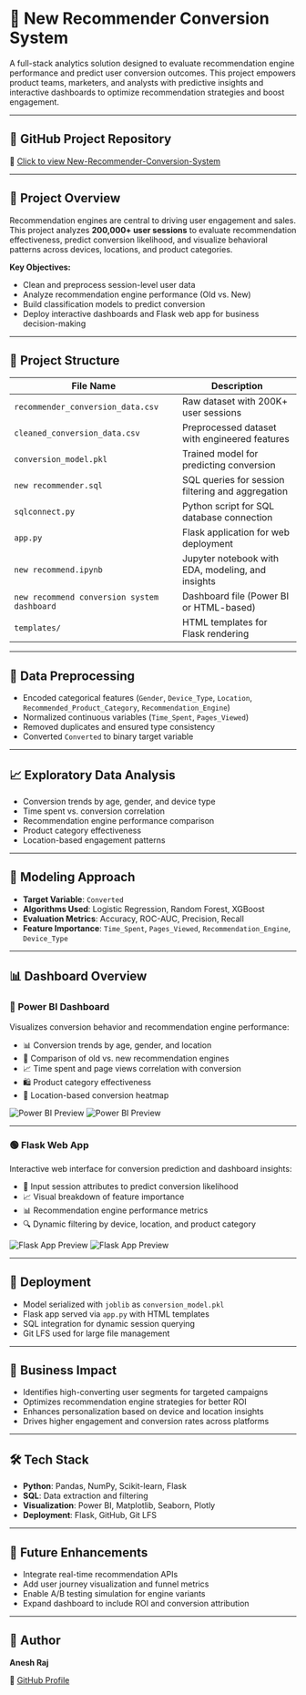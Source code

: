 # 🔄 New Recommender Conversion System

A full-stack analytics solution designed to evaluate recommendation engine performance and predict user conversion outcomes. This project empowers product teams, marketers, and analysts with predictive insights and interactive dashboards to optimize recommendation strategies and boost engagement.

---

## 🚗 GitHub Project Repository  
🔗 [Click to view New-Recommender-Conversion-System](https://github.com/aneshraj-d96/New-Recommender-Conversion-System-)

---

## 🧠 Project Overview

Recommendation engines are central to driving user engagement and sales. This project analyzes **200,000+ user sessions** to evaluate recommendation effectiveness, predict conversion likelihood, and visualize behavioral patterns across devices, locations, and product categories.

**Key Objectives:**
- Clean and preprocess session-level user data  
- Analyze recommendation engine performance (Old vs. New)  
- Build classification models to predict conversion  
- Deploy interactive dashboards and Flask web app for business decision-making  

---

## 📁 Project Structure

| File Name                          | Description                                                                 |
|------------------------------------|-----------------------------------------------------------------------------|
| `recommender_conversion_data.csv`  | Raw dataset with 200K+ user sessions                                       |
| `cleaned_conversion_data.csv`      | Preprocessed dataset with engineered features                              |
| `conversion_model.pkl`             | Trained model for predicting conversion                                    |
| `new recommender.sql`              | SQL queries for session filtering and aggregation                          |
| `sqlconnect.py`                    | Python script for SQL database connection                                  |
| `app.py`                           | Flask application for web deployment                                       |
| `new recommend.ipynb`              | Jupyter notebook with EDA, modeling, and insights                          |
| `new recommend conversion system dashboard` | Dashboard file (Power BI or HTML-based)                            |
| `templates/`                       | HTML templates for Flask rendering                                         |

---

## 🧹 Data Preprocessing

- Encoded categorical features (`Gender`, `Device_Type`, `Location`, `Recommended_Product_Category`, `Recommendation_Engine`)  
- Normalized continuous variables (`Time_Spent`, `Pages_Viewed`)  
- Removed duplicates and ensured type consistency  
- Converted `Converted` to binary target variable  

---

## 📈 Exploratory Data Analysis

- Conversion trends by age, gender, and device type  
- Time spent vs. conversion correlation  
- Recommendation engine performance comparison  
- Product category effectiveness  
- Location-based engagement patterns  

---

## 🤖 Modeling Approach

- **Target Variable**: `Converted`  
- **Algorithms Used**: Logistic Regression, Random Forest, XGBoost  
- **Evaluation Metrics**: Accuracy, ROC-AUC, Precision, Recall  
- **Feature Importance**: `Time_Spent`, `Pages_Viewed`, `Recommendation_Engine`, `Device_Type`  

---

## 📊 Dashboard Overview

### 🔷 Power BI Dashboard  
Visualizes conversion behavior and recommendation engine performance:

- 📊 Conversion trends by age, gender, and location  
- 🧠 Comparison of old vs. new recommendation engines  
- 📈 Time spent and page views correlation with conversion  
- 🛍️ Product category effectiveness  
- 📍 Location-based conversion heatmap  

![Power BI Preview](https://image2url.com/images/1755857842235-4cf63a6a-c0c0-4967-85cc-66157ca1d2b9.png)
![Power BI Preview](https://image2url.com/images/1755857940558-29497c42-adfd-46b2-a013-aadb5d66423e.png)

---

### 🟢 Flask Web App  
Interactive web interface for conversion prediction and dashboard insights:

- 🧠 Input session attributes to predict conversion likelihood  
- 📈 Visual breakdown of feature importance  
- 📊 Recommendation engine performance metrics  
- 🔍 Dynamic filtering by device, location, and product category  

![Flask App Preview](https://image2url.com/images/1755857985692-202290a3-31be-4ceb-8f57-60543c50ea04.png)
![Flask App Preview](https://image2url.com/images/1755858043723-87f0849e-0c92-4ed6-8b93-ac6e85fe0396.png)

---

## 🚀 Deployment

- Model serialized with `joblib` as `conversion_model.pkl`  
- Flask app served via `app.py` with HTML templates  
- SQL integration for dynamic session querying  
- Git LFS used for large file management  

---

## 🧠 Business Impact

- Identifies high-converting user segments for targeted campaigns  
- Optimizes recommendation engine strategies for better ROI  
- Enhances personalization based on device and location insights  
- Drives higher engagement and conversion rates across platforms  

---

## 🛠️ Tech Stack

- **Python**: Pandas, NumPy, Scikit-learn, Flask  
- **SQL**: Data extraction and filtering  
- **Visualization**: Power BI, Matplotlib, Seaborn, Plotly  
- **Deployment**: Flask, GitHub, Git LFS  

---

## 📌 Future Enhancements

- Integrate real-time recommendation APIs  
- Add user journey visualization and funnel metrics  
- Enable A/B testing simulation for engine variants  
- Expand dashboard to include ROI and conversion attribution  

---

## 👤 Author

**Anesh Raj**  

🔗 [GitHub Profile](https://github.com/aneshraj-d96)
